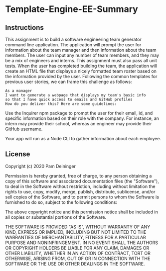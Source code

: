 # Template-Engine-EE-Summary

## Instructions

This assignment is to build a software engineering team generator command line application. The application will prompt the user for information about the team manager and then information about the team members. The user can input any number of team members, and they may be a mix of engineers and interns. This assignment must also pass all unit tests. When the user has completed building the team, the application will create an HTML file that displays a nicely formatted team roster based on the information provided by the user. Following the common templates for previous user stories, we can frame this challenge as follows:

```
As a manager
I want to generate a webpage that displays my team's basic info
so that I have quick access to emails and GitHub profiles
How do you deliver this? Here are some guidelines:
```

Use the Inquirer npm package to prompt the user for their email, id, and specific information based on their role with the company. For instance, an intern may provide their school, whereas an engineer may provide their GitHub username.

Your app will run as a Node CLI to gather information about each employee.

## License
Copyright (c) 2020 Pam Deininger

Permission is hereby granted, free of charge, to any person obtaining a copy of this software and associated documentation files (the "Software"), to deal in the Software without restriction, including without limitation the rights to use, copy, modify, merge, publish, distribute, sublicense, and/or sell copies of the Software, and to permit persons to whom the Software is furnished to do so, subject to the following conditions:

The above copyright notice and this permission notice shall be included in all copies or substantial portions of the Software.

THE SOFTWARE IS PROVIDED "AS IS", WITHOUT WARRANTY OF ANY KIND, EXPRESS OR IMPLIED, INCLUDING BUT NOT LIMITED TO THE WARRANTIES OF MERCHANTABILITY, FITNESS FOR A PARTICULAR PURPOSE AND NONINFRINGEMENT. IN NO EVENT SHALL THE AUTHORS OR COPYRIGHT HOLDERS BE LIABLE FOR ANY CLAIM, DAMAGES OR OTHER LIABILITY, WHETHER IN AN ACTION OF CONTRACT, TORT OR OTHERWISE, ARISING FROM, OUT OF OR IN CONNECTION WITH THE SOFTWARE OR THE USE OR OTHER DEALINGS IN THE SOFTWARE.